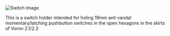 ![Switch Image](http://vorondesign.com/images/voron_design_logo.png)

This is a switch holder intended for holing 19mm anti vandal momentary/latching pushbutton switches in the open hexagons in the skirts of Voron 2.1/2.2

